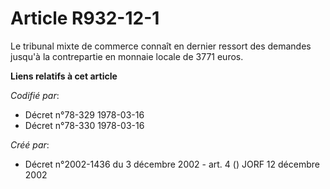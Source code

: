 # Article R932-12-1

Le tribunal mixte de commerce connaît en dernier ressort des demandes jusqu'à la contrepartie en monnaie locale de 3771
euros.

**Liens relatifs à cet article**

_Codifié par_:

  - Décret n°78-329 1978-03-16
  - Décret n°78-330 1978-03-16

_Créé par_:

  - Décret n°2002-1436 du 3 décembre 2002 - art. 4 () JORF 12 décembre 2002
